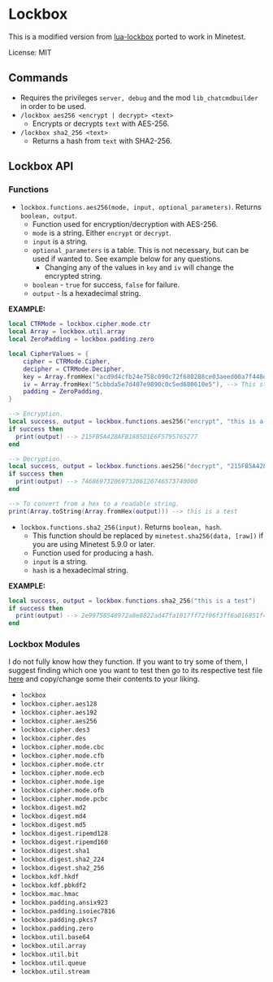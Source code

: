# Lockbox

This is a modified version from [lua-lockbox](https://github.com/somesocks/lua-lockbox) ported to work in Minetest.

License: MIT

## Commands

- Requires the privileges `server, debug` and the mod `lib_chatcmdbuilder` in order to be used.
- `/lockbox aes256 <encrypt | decrypt> <text>`
  - Encrypts or decrypts `text` with AES-256.
- `/lockbox sha2_256 <text>`
  - Returns a hash from `text` with SHA2-256.

## Lockbox API

### Functions

- `lockbox.functions.aes256(mode, input, optional_parameters)`. Returns `boolean, output`.
  - Function used for encryption/decryption with AES-256.
  - `mode` is a string. Either `encrypt` or `decrypt`.
  - `input` is a string.
  - `optional_parameters` is a table. This is not necessary, but can be used if wanted to. See example below for any questions.
    - Changing any of the values in `key` and `iv` will change the encrypted string.
  - `boolean` - `true` for success, `false` for failure.
  - `output` - Is a hexadecimal string.

**EXAMPLE:**

``` lua
local CTRMode = lockbox.cipher.mode.ctr
local Array = lockbox.util.array
local ZeroPadding = lockbox.padding.zero

local CipherValues = {
    cipher = CTRMode.Cipher,
    decipher = CTRMode.Decipher,
    key = Array.fromHex("acd9d4cfb24e758c090c72f680288ce03aeed00a7f448d1e9cf18526a1d854a3"), --> This string can be changed to any 64 long hexadecimal value.
    iv = Array.fromHex("5cbbda5e7d407e9890c0c5ed680610e5"), --> This string can be changed to any 32 long hexadecimal value.
    padding = ZeroPadding,
}

--> Encryption.
local success, output = lockbox.functions.aes256("encrypt", "this is a test", CipherValues)
if success then
  print(output) --> 215FB5A428AFB1885D1E6F5795765277
end

--> Decryption.
local success, output = lockbox.functions.aes256("decrypt", "215FB5A428AFB1885D1E6F5795765277", CipherValues)
if success then
  print(output) --> 74686973206973206120746573740000
end

--> To convert from a hex to a readable string.
print(Array.toString(Array.fromHex(output))) --> this is a test
```

- `lockbox.functions.sha2_256(input)`. Returns `boolean, hash`.
  - This function should be replaced by `minetest.sha256(data, [raw])` if you are using Minetest 5.9.0 or later.
  - Function used for producing a hash.
  - `input` is a string.
  - `hash` is a hexadecimal string.

**EXAMPLE:**

``` lua
local success, output = lockbox.functions.sha2_256("this is a test")
if success then
  print(output) --> 2e99758548972a8e8822ad47fa1017ff72f06f3ff6a016851f45c398732bc50c
end
```

### Lockbox Modules

I do not fully know how they function. If you want to try some of them, I suggest finding which one you want to test then go to its respective test file [here](https://github.com/somesocks/lua-lockbox/tree/master/test) and copy/change some their contents to your liking.

- `lockbox`
- `lockbox.cipher.aes128`
- `lockbox.cipher.aes192`
- `lockbox.cipher.aes256`
- `lockbox.cipher.des3`
- `lockbox.cipher.des`
- `lockbox.cipher.mode.cbc`
- `lockbox.cipher.mode.cfb`
- `lockbox.cipher.mode.ctr`
- `lockbox.cipher.mode.ecb`
- `lockbox.cipher.mode.ige`
- `lockbox.cipher.mode.ofb`
- `lockbox.cipher.mode.pcbc`
- `lockbox.digest.md2`
- `lockbox.digest.md4`
- `lockbox.digest.md5`
- `lockbox.digest.ripemd128`
- `lockbox.digest.ripemd160`
- `lockbox.digest.sha1`
- `lockbox.digest.sha2_224`
- `lockbox.digest.sha2_256`
- `lockbox.kdf.hkdf`
- `lockbox.kdf.pbkdf2`
- `lockbox.mac.hmac`
- `lockbox.padding.ansix923`
- `lockbox.padding.isoiec7816`
- `lockbox.padding.pkcs7`
- `lockbox.padding.zero`
- `lockbox.util.base64`
- `lockbox.util.array`
- `lockbox.util.bit`
- `lockbox.util.queue`
- `lockbox.util.stream`
